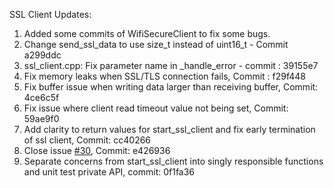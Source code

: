 SSL Client Updates:

1. Added some commits of WifiSecureClient to fix some bugs.
2. Change send_ssl_data to use size_t instead of uint16_t - Commit a299ddc
3. ssl_client.cpp: Fix parameter name in _handle_error - commit : 39155e7
4. Fix memory leaks when SSL/TLS connection fails, Commit : f29f448
5. Fix buffer issue when writing data larger than receiving buffer, Commit: 4ce6c5f
6. Fix issue where client read timeout value not being set, Commit: 59ae9f0
7. Add clarity to return values for start_ssl_client and fix early termination of ssl client, Commit: cc40266
8. Close issue [#30](https://github.com/govorox/SSLClient/issues/30), Commit: e426936
9. Separate concerns from start_ssl_client into singly responsible functions and unit test private API, commit: 0f1fa36